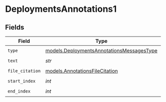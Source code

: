 # DeploymentsAnnotations1


## Fields

| Field                                                                                        | Type                                                                                         | Required                                                                                     | Description                                                                                  |
| -------------------------------------------------------------------------------------------- | -------------------------------------------------------------------------------------------- | -------------------------------------------------------------------------------------------- | -------------------------------------------------------------------------------------------- |
| `type`                                                                                       | [models.DeploymentsAnnotationsMessagesType](../models/deploymentsannotationsmessagestype.md) | :heavy_check_mark:                                                                           | N/A                                                                                          |
| `text`                                                                                       | *str*                                                                                        | :heavy_check_mark:                                                                           | N/A                                                                                          |
| `file_citation`                                                                              | [models.AnnotationsFileCitation](../models/annotationsfilecitation.md)                       | :heavy_check_mark:                                                                           | N/A                                                                                          |
| `start_index`                                                                                | *int*                                                                                        | :heavy_check_mark:                                                                           | N/A                                                                                          |
| `end_index`                                                                                  | *int*                                                                                        | :heavy_check_mark:                                                                           | N/A                                                                                          |